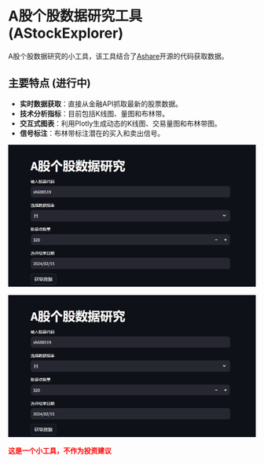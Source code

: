 # A股个股数据研究工具 (AStockExplorer)

A股个股数据研究的小工具，该工具结合了[Ashare](https://github.com/mpquant/Ashare/tree/main)开源的代码获取数据。

## 主要特点 (进行中)

- **实时数据获取**：直接从金融API抓取最新的股票数据。
- **技术分析指标**：目前包括K线图、量图和布林带。
- **交互式图表**：利用Plotly生成动态的K线图、交易量图和布林带图。
- **信号标注**：布林带标注潜在的买入和卖出信号。

![用户界面 1](screenshot1.jpeg)

![用户界面 2](screenshot1.jpeg)


**<span style="color:red;">这是一个小工具，不作为投资建议</span>**






